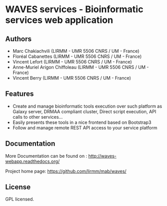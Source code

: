WAVES services - Bioinformatic services web application 
=======================================================

Authors
-------
* Marc Chakiachvili (LIRMM - UMR 5506 CNRS / UM - France)
* Floréal Cabanettes (LIRMM - UMR 5506 CNRS / UM  - France)
* Vincent Lefort (LIRMM - UMR 5506 CNRS / UM - France)
* Anne-Muriel Arigon Chiffoleau (LIRMM - UMR 5506 CNRS / UM - France)
* Vincent Berry (LIRMM - UMR 5506 CNRS / UM - France)

Features
--------
* Create and manage bioinformatic tools execution over such platform as
Galaxy server, DRMAA compliant cluster, Direct script execution,
API calls to other services...
* Easily presents these tools in a nice frontend based on Bootstrap3 
* Follow and manage remote REST API access to your service platform

Documentation
-------------
More Documentation can be found on :
http://waves-webapp.readthedocs.org/

Project home page:
https://github.com/lirmm/mab/waves/


License
-------
GPL licensed.
